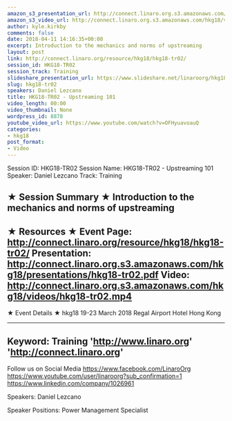 ```yaml
---
amazon_s3_presentation_url: http://connect.linaro.org.s3.amazonaws.com/hkg18/presentations/hkg18-tr02.pdf
amazon_s3_video_url: http://connect.linaro.org.s3.amazonaws.com/hkg18/videos/hkg18-tr02.mp4
author: kyle.kirkby
comments: false
date: 2018-04-11 14:16:35+00:00
excerpt: Introduction to the mechanics and norms of upstreaming
layout: post
link: http://connect.linaro.org/resource/hkg18/hkg18-tr02/
session_id: HKG18-TR02
session_track: Training
slideshare_presentation_url: https://www.slideshare.net/linaroorg/hkg18tr02-upstreaming-101
slug: hkg18-tr02
speakers: Daniel Lezcano
title: HKG18-TR02 - Upstreaming 101
video_length: 00:00
video_thumbnail: None
wordpress_id: 8878
youtube_video_url: https://www.youtube.com/watch?v=OFHyuavoauQ
categories:
- hkg18
post_format:
- Video
---
```


Session ID: HKG18-TR02
Session Name: HKG18-TR02 - Upstreaming 101
Speaker: Daniel Lezcano
Track: Training


★ Session Summary ★
Introduction to the mechanics and norms of upstreaming
---------------------------------------------------
★ Resources ★
Event Page: http://connect.linaro.org/resource/hkg18/hkg18-tr02/
Presentation: http://connect.linaro.org.s3.amazonaws.com/hkg18/presentations/hkg18-tr02.pdf
Video: http://connect.linaro.org.s3.amazonaws.com/hkg18/videos/hkg18-tr02.mp4
 ---------------------------------------------------
★ Event Details ★
hkg18
19-23 March 2018 
Regal Airport Hotel Hong Kong

---------------------------------------------------
Keyword: Training
'http://www.linaro.org'
'http://connect.linaro.org'
---------------------------------------------------
Follow us on Social Media
https://www.facebook.com/LinaroOrg
https://www.youtube.com/user/linaroorg?sub_confirmation=1
https://www.linkedin.com/company/1026961

Speakers: Daniel Lezcano

Speaker Positions: Power Management Specialist


